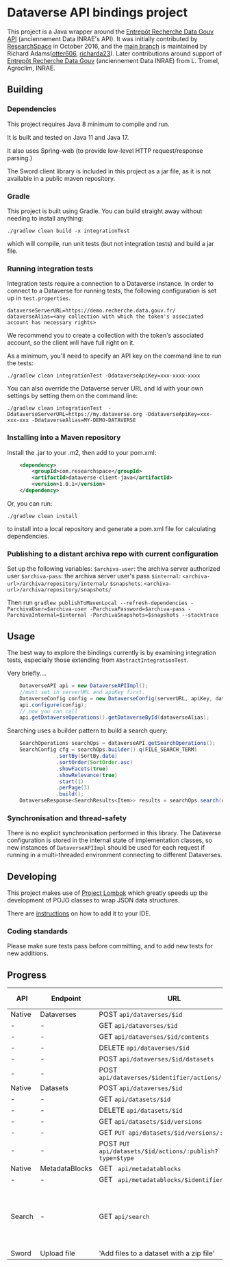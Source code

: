 # Dataverse API bindings project

This project is a Java wrapper around the [Entrepôt Recherche Data Gouv API](https://guides.dataverse.org/en/latest/api/) (anciennement Data INRAE's API).
It was initially contributed by [ResearchSpace](www.researchspace.com) in October 2016, and the [main branch](https://github.com/IQSS/dataverse-client-java) is maintained by Richard Adams([otter606](https://github.com/otter606), [richarda23](https://github.com/richarda23)).
Later contributions around support of [Entrepôt Recherche Data Gouv](https://entrepot.recherche.data.gouv.fr/) (anciennement Data INRAE) from L. Tromel, Agroclim, INRAE.

## Building 

### Dependencies 

This project requires Java 8 minimum to compile and run.

It is built and tested on Java 11 and Java 17.

It also uses Spring-web (to provide low-level HTTP request/response parsing.) 

The Sword client library is included in this project as a jar file, as it is not available
 in a public maven repository.

### Gradle 

This project is built using Gradle. You can build straight away without needing to install anything:

    ./gradlew clean build -x integrationTest
   
which will compile, run unit tests (but not integration tests) and build a jar file.

### Running integration tests

Integration tests require a connection to a Dataverse instance.
In order to connect to a Dataverse for running tests, the following configuration is set up in `test.properties`.

	dataverseServerURL=https://demo.recherche.data.gouv.fr/
	dataverseAlias=<any collection with which the token's associated account has necessary rights>
	
We recommend you to create a collection with the token's associated account, so the client will have full right on it. 
    
As a minimum, you'll need to specify an API key on the command line to run the tests:

    ./gradlew clean integrationTest -DdataverseApiKey=xxx-xxxx-xxxx

You can also override the Dataverse server URL and Id with your own settings by setting them on the command line:

    ./gradlew clean integrationTest  -DdataverseServerURL=https://my.dataverse.org -DdataverseApiKey=xxx-xxx-xxx -DdataverseAlias=MY-DEMO-DATAVERSE
    
### Installing into a Maven repository

Install the .jar to your .m2, then add to your pom.xml:

```xml
	<dependency>
	    <groupId>com.researchspace</groupId>
	    <artifactId>dataverse-client-java</artifactId>
	    <version>1.0.1</version>
	</dependency>
```

Or, you can run:

    ./gradlew clean install
    
to install into a local repository and generate a pom.xml file for calculating dependencies.

### Publishing to a distant archiva repo with current configuration

Set up the following variables: 
`$archiva-user`: the archiva server authorized user
`$archiva-pass`: the archiva server user's pass
`$internal`: `<archiva-url>/archiva/repository/internal/`
`$snapshots`: `<archiva-url>/archiva/repository/snapshots/`

Then run
`gradlew publishToMavenLocal --refresh-dependencies -ParchivaUser=$archiva-user -ParchivaPassword=$archiva-pass -ParchivaInternal=$internal -ParchivaSnapshots=$snapshots --stacktrace`

    
## Usage

The best way to explore the bindings currently is by examining integration tests, especially those extending from `AbstractIntegrationTest`.

Very briefly....

```java
    DataverseAPI api = new DataverseAPIImpl();
    //must set in serverURL and apiKey first.
    DataverseConfig config = new DataverseConfig(serverURL, apiKey, dataverseAlias);
    api.configure(config);
    // now you can call
    api.getDataverseOperations().getDataverseById(dataverseAlias);
```

Searching uses a builder pattern to build a search query:

```java
    SearchOperations searchOps = dataverseAPI.getSearchOperations();
    SearchConfig cfg = searchOps.builder().q(FILE_SEARCH_TERM)
				.sortBy(SortBy.date)
				.sortOrder(SortOrder.asc)
				.showFacets(true)
				.showRelevance(true)
				.start(1)
				.perPage(3)
				.build();
    DataverseResponse<SearchResults<Item>> results = searchOps.search(cfg);
```

### Synchronisation and thread-safety

There is no explicit synchronisation performed in this library. The Dataverse configuration is stored in the 
internal state of  implementation classes, so new instances of `DataverseAPIImpl` should be used for each request if running in a multi-threaded environment connecting to different Dataverses.

## Developing

This project makes use of [Project Lombok](https://projectlombok.org) which greatly speeds up the development of POJO classes to wrap JSON data structures. 

There are [instructions](https://projectlombok.org/features/index.html) on how to add it to your IDE.

### Coding standards

Please make sure tests pass before committing, and to add new tests for new additions.

## Progress

API | Endpoint | URL | Implemented ?| Notes 
------|----------|-----|--------------|-------
Native|Dataverses | POST `api/dataverses/$id` | Y| - 
| -   | -         | GET `api/dataverses/$id` | Y | -
| -   | -         | GET `api/dataverses/$id/contents` | Y | -
| -   | -         | DELETE `api/dataverses/$id` | Y | -
| -   | -         | POST `api/dataverses/$id/datasets` | Y | -
| -   | -         | POST `api/dataverses/$identifier/actions/:publish` | Y | -
Native|Datasets | POST `api/dataverses/$id` | Y| -
| -   | -         | GET `api/datasets/$id` | Y | -
| -   | -         | DELETE `api/datasets/$id` | Y | -
| -   | -         | GET `api/datasets/$id/versions` | Y | -
| -   | -         | GET `PUT api/datasets/$id/versions/:draft?` | Y | -
| -   | -         | POST `PUT api/datasets/$id/actions/:publish?type=$type` | Y | -
Native|MetadataBlocks | GET ` api/metadatablocks` | Y| -
| -   | -         | GET ` api/metadatablocks/$identifier` | Y| -
Search | - | GET `api/search` | In progress | All query params supported, optional data not returned yet.
Sword | Upload file | 'Add files to a dataset with a zip file' | Y | -
